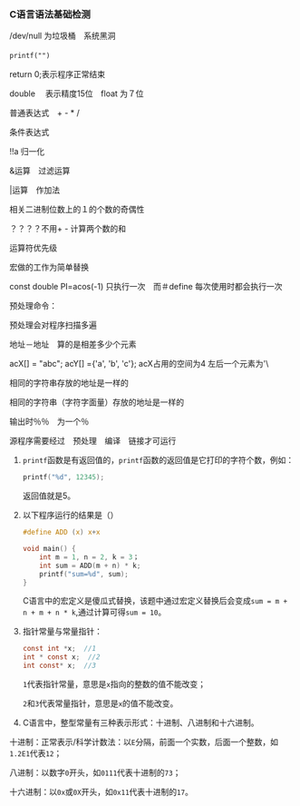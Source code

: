 ### C语言语法基础检测

/dev/null  为垃圾桶　系统黑洞

`printf("")`　

return 0;表示程序正常结束　

double 　表示精度15位　float 为７位

普通表达式　+ - * / 

条件表达式

!!a  归一化

&运算　过滤运算

|运算　作加法

相关二进制位数上的１的个数的奇偶性

？？？？不用+ - 计算两个数的和

运算符优先级

宏做的工作为简单替换

const double PI=acos(-1) 只执行一次　而＃define 每次使用时都会执行一次

预处理命令：

预处理会对程序扫描多遍　

地址－地址　算的是相差多少个元素

acX[] = "abc"; acY[] ={'a', 'b', 'c'}; acX占用的空间为4  左后一个元素为'\

相同的字符串存放的地址是一样的

相同的字符串（字符字面量）存放的地址是一样的

输出时％％　为一个％

源程序需要经过　预处理　编译　链接才可运行

1. `printf`函数是有返回值的，`printf`函数的返回值是它打印的字符个数，例如：

   ```c
   printf("%d", 12345);
   ```

   返回值就是5。

2. 以下程序运行的结果是（）

   ```c
   #define ADD (x) x+x
   
   void main() { 
       int m = 1, n = 2, k = 3；
       int sum = ADD(m + n) * k; 
       printf("sum=%d", sum); 
   } 
   ```

   C语言中的宏定义是傻瓜式替换，该题中通过宏定义替换后会变成`sum = m + n + m + n * k`,通过计算可得`sum = 10`。

3. 指针常量与常量指针：

   ```c
   const int *x;  //1
   int * const x;  //2
   int const* x;  //3
   ```

   `1`代表指针常量，意思是`x`指向的整数的值不能改变；

   `2`和`3`代表常量指针，意思是`x`的值不能改变。

4.  C语言中，整型常量有三种表示形式：十进制、八进制和十六进制。

   十进制：正常表示/科学计数法：以`E`分隔，前面一个实数，后面一个整数，如`1.2E1`代表`12`；

   八进制：以数字`0`开头，如`0111`代表十进制的`73`；

   十六进制：以`0x`或`0X`开头，如`0x11`代表十进制的`17`。